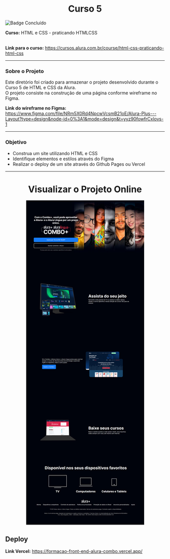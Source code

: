 <h1 align="center">Curso 5</h1> 

![Badge Concluído](http://img.shields.io/static/v1?label=STATUS&message=CONCLUÍDO&color=GREEN&style=for-the-badge)


**Curso:**  HTML e CSS - praticando HTMLCSS  
<br>

**Link para o curso:** https://cursos.alura.com.br/course/html-css-praticando-html-css

---
### Sobre o Projeto

Este diretório foi criado para armazenar o projeto desenvolvido durante o Curso 5 de HTML e CSS da Alura.  
O projeto consiste na construção de uma página conforme wireframe no Figma. 


**Link do wireframe no Figma:** https://www.figma.com/file/NRm5X0Rd4NpcwVcsmB21oE/Alura-Plus---Layout?type=design&node-id=0%3A1&mode=design&t=yyz90fowfrCxlovs-1

---
### Objetivo

- Construa um site utilizando HTML e CSS
- Identifique elementos e estilos através do Figma
- Realizar o deploy de um site através do Github Pages ou Vercel

---
<h1 align="center">Visualizar o Projeto Online</h1> 

<p align="center">
    <img src="imagens/print da tela.png" alt="tela inicial">
</p>


## Deploy
**Link Vercel:** https://formacao-front-end-alura-combo.vercel.app/ 
